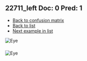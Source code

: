 ## 22711_left Doc: 0 Pred: 1
- [Back to confusion matrix](https://github.com/juliandewit/kaggle_retinopathy/blob/master/matrix.md)
- [Back to list](https://github.com/juliandewit/kaggle_retinopathy/blob/master/lists/01/list.md)
- [Next example in list](https://github.com/juliandewit/kaggle_retinopathy/blob/master/lists/01/22/22744_right.md)

![Eye](https://retinopaty.blob.core.windows.net/size1024/22711_left_0.jpeg)

### 

![Eye]()
